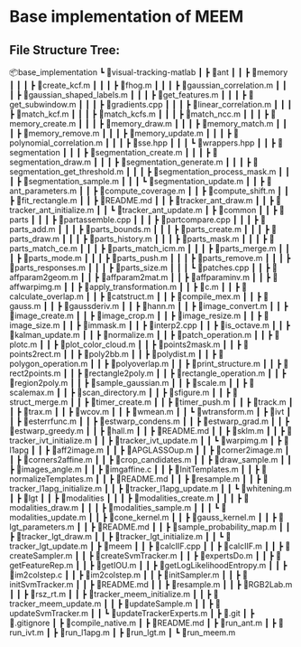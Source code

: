 # Base implementation of MEEM

## File Structure Tree:

📦base_implementation
 ┗ 📂visual-tracking-matlab
 ┃ ┣ 📂ant
 ┃ ┃ ┣ 📂memory
 ┃ ┃ ┃ ┣ 📜create_kcf.m
 ┃ ┃ ┃ ┣ 📜fhog.m
 ┃ ┃ ┃ ┣ 📜gaussian_correlation.m
 ┃ ┃ ┃ ┣ 📜gaussian_shaped_labels.m
 ┃ ┃ ┃ ┣ 📜get_features.m
 ┃ ┃ ┃ ┣ 📜get_subwindow.m
 ┃ ┃ ┃ ┣ 📜gradients.cpp
 ┃ ┃ ┃ ┣ 📜linear_correlation.m
 ┃ ┃ ┃ ┣ 📜match_kcf.m
 ┃ ┃ ┃ ┣ 📜match_kcfs.m
 ┃ ┃ ┃ ┣ 📜match_ncc.m
 ┃ ┃ ┃ ┣ 📜memory_create.m
 ┃ ┃ ┃ ┣ 📜memory_draw.m
 ┃ ┃ ┃ ┣ 📜memory_match.m
 ┃ ┃ ┃ ┣ 📜memory_remove.m
 ┃ ┃ ┃ ┣ 📜memory_update.m
 ┃ ┃ ┃ ┣ 📜polynomial_correlation.m
 ┃ ┃ ┃ ┣ 📜sse.hpp
 ┃ ┃ ┃ ┗ 📜wrappers.hpp
 ┃ ┃ ┣ 📂segmentation
 ┃ ┃ ┃ ┣ 📜segmentation_create.m
 ┃ ┃ ┃ ┣ 📜segmentation_draw.m
 ┃ ┃ ┃ ┣ 📜segmentation_generate.m
 ┃ ┃ ┃ ┣ 📜segmentation_get_threshold.m
 ┃ ┃ ┃ ┣ 📜segmentation_process_mask.m
 ┃ ┃ ┃ ┣ 📜segmentation_sample.m
 ┃ ┃ ┃ ┗ 📜segmentation_update.m
 ┃ ┃ ┣ 📜ant_parameters.m
 ┃ ┃ ┣ 📜compute_coverage.m
 ┃ ┃ ┣ 📜compute_shift.m
 ┃ ┃ ┣ 📜fit_rectangle.m
 ┃ ┃ ┣ 📜README.md
 ┃ ┃ ┣ 📜tracker_ant_draw.m
 ┃ ┃ ┣ 📜tracker_ant_initialize.m
 ┃ ┃ ┗ 📜tracker_ant_update.m
 ┃ ┣ 📂common
 ┃ ┃ ┣ 📂parts
 ┃ ┃ ┃ ┣ 📜partassemble.cpp
 ┃ ┃ ┃ ┣ 📜partcompare.cpp
 ┃ ┃ ┃ ┣ 📜parts_add.m
 ┃ ┃ ┃ ┣ 📜parts_bounds.m
 ┃ ┃ ┃ ┣ 📜parts_create.m
 ┃ ┃ ┃ ┣ 📜parts_draw.m
 ┃ ┃ ┃ ┣ 📜parts_history.m
 ┃ ┃ ┃ ┣ 📜parts_mask.m
 ┃ ┃ ┃ ┣ 📜parts_match_ce.m
 ┃ ┃ ┃ ┣ 📜parts_match_icm.m
 ┃ ┃ ┃ ┣ 📜parts_merge.m
 ┃ ┃ ┃ ┣ 📜parts_mode.m
 ┃ ┃ ┃ ┣ 📜parts_push.m
 ┃ ┃ ┃ ┣ 📜parts_remove.m
 ┃ ┃ ┃ ┣ 📜parts_responses.m
 ┃ ┃ ┃ ┣ 📜parts_size.m
 ┃ ┃ ┃ ┗ 📜patches.cpp
 ┃ ┃ ┣ 📜affparam2geom.m
 ┃ ┃ ┣ 📜affparam2mat.m
 ┃ ┃ ┣ 📜affparaminv.m
 ┃ ┃ ┣ 📜affwarpimg.m
 ┃ ┃ ┣ 📜apply_transformation.m
 ┃ ┃ ┣ 📜c.m
 ┃ ┃ ┣ 📜calculate_overlap.m
 ┃ ┃ ┣ 📜catstruct.m
 ┃ ┃ ┣ 📜compile_mex.m
 ┃ ┃ ┣ 📜gauss.m
 ┃ ┃ ┣ 📜gaussderiv.m
 ┃ ┃ ┣ 📜hann.m
 ┃ ┃ ┣ 📜image_convert.m
 ┃ ┃ ┣ 📜image_create.m
 ┃ ┃ ┣ 📜image_crop.m
 ┃ ┃ ┣ 📜image_resize.m
 ┃ ┃ ┣ 📜image_size.m
 ┃ ┃ ┣ 📜immask.m
 ┃ ┃ ┣ 📜interp2.cpp
 ┃ ┃ ┣ 📜is_octave.m
 ┃ ┃ ┣ 📜kalman_update.m
 ┃ ┃ ┣ 📜normalize.m
 ┃ ┃ ┣ 📜patch_operation.m
 ┃ ┃ ┣ 📜plotc.m
 ┃ ┃ ┣ 📜plot_color_cloud.m
 ┃ ┃ ┣ 📜points2mask.m
 ┃ ┃ ┣ 📜points2rect.m
 ┃ ┃ ┣ 📜poly2bb.m
 ┃ ┃ ┣ 📜polydist.m
 ┃ ┃ ┣ 📜polygon_operation.m
 ┃ ┃ ┣ 📜polyoverlap.m
 ┃ ┃ ┣ 📜print_structure.m
 ┃ ┃ ┣ 📜rect2points.m
 ┃ ┃ ┣ 📜rectangle2poly.m
 ┃ ┃ ┣ 📜rectangle_operation.m
 ┃ ┃ ┣ 📜region2poly.m
 ┃ ┃ ┣ 📜sample_gaussian.m
 ┃ ┃ ┣ 📜scale.m
 ┃ ┃ ┣ 📜scalemax.m
 ┃ ┃ ┣ 📜scan_directory.m
 ┃ ┃ ┣ 📜sfigure.m
 ┃ ┃ ┣ 📜struct_merge.m
 ┃ ┃ ┣ 📜timer_create.m
 ┃ ┃ ┣ 📜timer_push.m
 ┃ ┃ ┣ 📜track.m
 ┃ ┃ ┣ 📜trax.m
 ┃ ┃ ┣ 📜wcov.m
 ┃ ┃ ┣ 📜wmean.m
 ┃ ┃ ┗ 📜wtransform.m
 ┃ ┣ 📂ivt
 ┃ ┃ ┣ 📜esterrfunc.m
 ┃ ┃ ┣ 📜estwarp_condens.m
 ┃ ┃ ┣ 📜estwarp_grad.m
 ┃ ┃ ┣ 📜estwarp_greedy.m
 ┃ ┃ ┣ 📜hall.m
 ┃ ┃ ┣ 📜README.md
 ┃ ┃ ┣ 📜sklm.m
 ┃ ┃ ┣ 📜tracker_ivt_initialize.m
 ┃ ┃ ┣ 📜tracker_ivt_update.m
 ┃ ┃ ┗ 📜warpimg.m
 ┃ ┣ 📂l1apg
 ┃ ┃ ┣ 📜aff2image.m
 ┃ ┃ ┣ 📜APGLASSOup.m
 ┃ ┃ ┣ 📜corner2image.m
 ┃ ┃ ┣ 📜corners2affine.m
 ┃ ┃ ┣ 📜crop_candidates.m
 ┃ ┃ ┣ 📜draw_sample.m
 ┃ ┃ ┣ 📜images_angle.m
 ┃ ┃ ┣ 📜imgaffine.c
 ┃ ┃ ┣ 📜InitTemplates.m
 ┃ ┃ ┣ 📜normalizeTemplates.m
 ┃ ┃ ┣ 📜README.md
 ┃ ┃ ┣ 📜resample.m
 ┃ ┃ ┣ 📜tracker_l1apg_initialize.m
 ┃ ┃ ┣ 📜tracker_l1apg_update.m
 ┃ ┃ ┗ 📜whitening.m
 ┃ ┣ 📂lgt
 ┃ ┃ ┣ 📂modalities
 ┃ ┃ ┃ ┣ 📜modalities_create.m
 ┃ ┃ ┃ ┣ 📜modalities_draw.m
 ┃ ┃ ┃ ┣ 📜modalities_sample.m
 ┃ ┃ ┃ ┗ 📜modalities_update.m
 ┃ ┃ ┣ 📜cone_kernel.m
 ┃ ┃ ┣ 📜gauss_kernel.m
 ┃ ┃ ┣ 📜lgt_parameters.m
 ┃ ┃ ┣ 📜README.md
 ┃ ┃ ┣ 📜sample_probability_map.m
 ┃ ┃ ┣ 📜tracker_lgt_draw.m
 ┃ ┃ ┣ 📜tracker_lgt_initialize.m
 ┃ ┃ ┗ 📜tracker_lgt_update.m
 ┃ ┣ 📂meem
 ┃ ┃ ┣ 📜calcIIF.cpp
 ┃ ┃ ┣ 📜calcIIF.m
 ┃ ┃ ┣ 📜createSampler.m
 ┃ ┃ ┣ 📜createSvmTracker.m
 ┃ ┃ ┣ 📜expertsDo.m
 ┃ ┃ ┣ 📜getFeatureRep.m
 ┃ ┃ ┣ 📜getIOU.m
 ┃ ┃ ┣ 📜getLogLikelihoodEntropy.m
 ┃ ┃ ┣ 📜im2colstep.c
 ┃ ┃ ┣ 📜im2colstep.m
 ┃ ┃ ┣ 📜initSampler.m
 ┃ ┃ ┣ 📜initSvmTracker.m
 ┃ ┃ ┣ 📜README.md
 ┃ ┃ ┣ 📜resample.m
 ┃ ┃ ┣ 📜RGB2Lab.m
 ┃ ┃ ┣ 📜rsz_rt.m
 ┃ ┃ ┣ 📜tracker_meem_initialize.m
 ┃ ┃ ┣ 📜tracker_meem_update.m
 ┃ ┃ ┣ 📜updateSample.m
 ┃ ┃ ┣ 📜updateSvmTracker.m
 ┃ ┃ ┗ 📜updateTrackerExperts.m
 ┃ ┣ 📜.git
 ┃ ┣ 📜.gitignore
 ┃ ┣ 📜compile_native.m
 ┃ ┣ 📜README.md
 ┃ ┣ 📜run_ant.m
 ┃ ┣ 📜run_ivt.m
 ┃ ┣ 📜run_l1apg.m
 ┃ ┣ 📜run_lgt.m
 ┃ ┗ 📜run_meem.m
